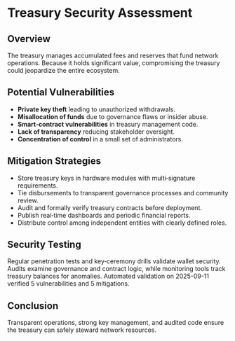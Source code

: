 # Treasury Security Assessment

## Overview
The treasury manages accumulated fees and reserves that fund network operations. Because it holds significant value, compromising the treasury could jeopardize the entire ecosystem.

## Potential Vulnerabilities
- **Private key theft** leading to unauthorized withdrawals.
- **Misallocation of funds** due to governance flaws or insider abuse.
- **Smart‑contract vulnerabilities** in treasury management code.
- **Lack of transparency** reducing stakeholder oversight.
- **Concentration of control** in a small set of administrators.

## Mitigation Strategies
- Store treasury keys in hardware modules with multi‑signature requirements.
- Tie disbursements to transparent governance processes and community review.
- Audit and formally verify treasury contracts before deployment.
- Publish real‑time dashboards and periodic financial reports.
- Distribute control among independent entities with clearly defined roles.

## Security Testing
Regular penetration tests and key‑ceremony drills validate wallet security. Audits examine governance and contract logic, while monitoring tools track treasury balances for anomalies.
Automated validation on 2025-09-11 verified 5 vulnerabilities and 5 mitigations.

## Conclusion
Transparent operations, strong key management, and audited code ensure the treasury can safely steward network resources.
